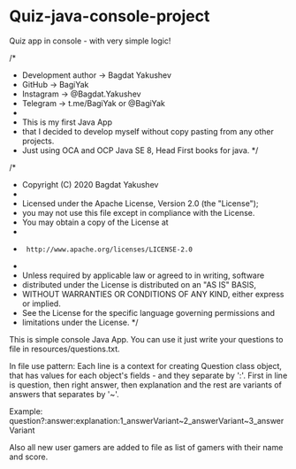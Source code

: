 # Quiz-java-console-project
Quiz app in console - with very simple logic!

/*
*   Development author -> Bagdat Yakushev
*   GitHub -> BagiYak
*   Instagram -> @Bagdat.Yakushev
*   Telegram -> t.me/BagiYak or @BagiYak
*
* This is my first Java App
* that I decided to develop myself without copy pasting from any other projects.
* Just using OCA and OCP Java SE 8, Head First books for java.
*/

/*
 * Copyright (C) 2020 Bagdat Yakushev
 *
 *  Licensed under the Apache License, Version 2.0 (the "License");
 *  you may not use this file except in compliance with the License.
 *  You may obtain a copy of the License at
 *
 *      http://www.apache.org/licenses/LICENSE-2.0
 *
 *  Unless required by applicable law or agreed to in writing, software
 *  distributed under the License is distributed on an "AS IS" BASIS,
 *  WITHOUT WARRANTIES OR CONDITIONS OF ANY KIND, either express or implied.
 *  See the License for the specific language governing permissions and
 *  limitations under the License.
 */
 
 
 This is simple console Java App.
 You can use it just write your questions to file in resources/questions.txt.

 In file use pattern:
 Each line is a context for creating Question class object,
 that has values for each object's fields - and they separate by ':'.
 First in line is question, then right answer, then explanation and
 the rest are variants of answers that separates by '~'.
 
 Example:
 question?:answer:explanation:1_answerVariant~2_answerVariant~3_answerVariant
 
 Also all new user gamers are added to file as list of gamers with their name and score.
